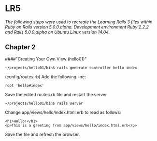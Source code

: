 # LR5

_The following steps were used to recreate the Learning Rails 3 files within Ruby on Rails version 5.0.0.alpha. Development environment Ruby 2.2.2 and Rails 5.0.0.alpha on Ubuntu Linux version 14.04._

## Chapter 2

####"Creating Your Own View (hello01)"

    ~/projects/hello01/bin$ rails generate controller hello index

(config/routes.rb) Add the following line:

    root 'hello#index'
Save the edited routes.rb file and restart the server

    ~/projects/hello01/bin$ rails server

Change app/views/hello/index.html.erb to read as follows:

    <h1>Hello!</h1>
    <p>This is a greeting from app/views/hello/index.html.erb</p>
		
Save the file and refresh the browser.
